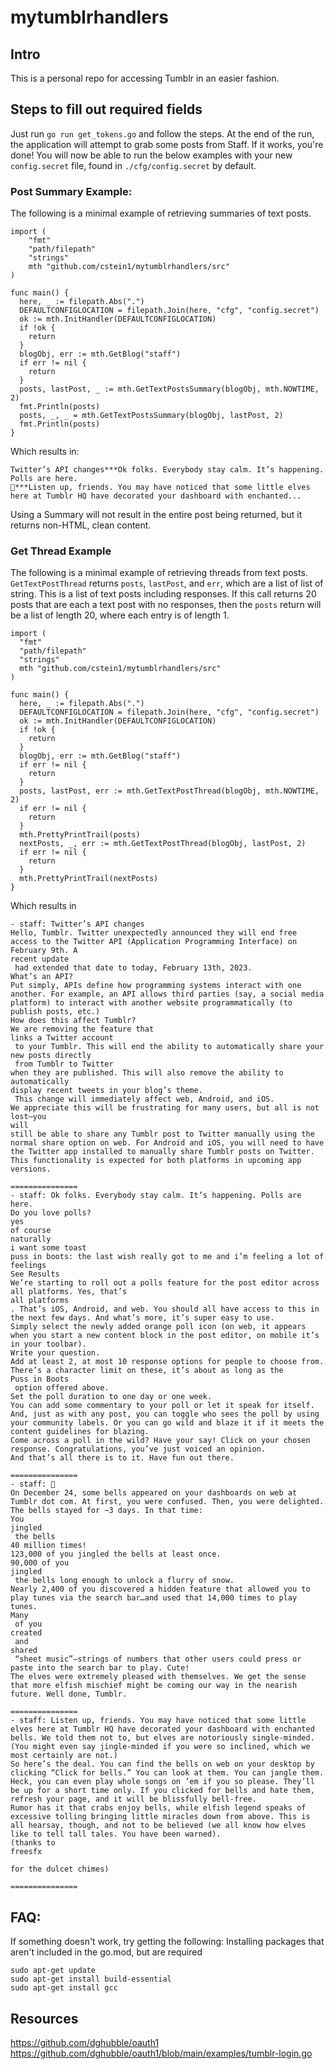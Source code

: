 # mytumblrhandlers
## Intro
This is a personal repo for accessing Tumblr in an easier fashion.

## Steps to fill out required fields
Just run `go run get_tokens.go` and follow the steps.
At the end of the run, the application will attempt to grab some posts from Staff. If it works, you're done!
You will now be able to run the below examples with your new `config.secret` file, found in `./cfg/config.secret` by default.

### Post Summary Example:
The following is a minimal example of retrieving summaries of text posts.
```
import (
	"fmt"
	"path/filepath"
	"strings"
	mth "github.com/cstein1/mytumblrhandlers/src"
)

func main() {
  here, _ := filepath.Abs(".")
  DEFAULTCONFIGLOCATION = filepath.Join(here, "cfg", "config.secret")
  ok := mth.InitHandler(DEFAULTCONFIGLOCATION)
  if !ok {
    return
  }
  blogObj, err := mth.GetBlog("staff")
  if err != nil {
    return
  }
  posts, lastPost, _ := mth.GetTextPostsSummary(blogObj, mth.NOWTIME, 2)
  fmt.Println(posts)
  posts, _, _ = mth.GetTextPostsSummary(blogObj, lastPost, 2)
  fmt.Println(posts)
}
```
Which results in:
```
Twitter’s API changes***Ok folks. Everybody stay calm. It’s happening. Polls are here.
🔔***Listen up, friends. You may have noticed that some little elves here at Tumblr HQ have decorated your dashboard with enchanted...
```
Using a Summary will not result in the entire post being returned, but it returns non-HTML, clean content.

### Get Thread Example

The following is a minimal example of retrieving threads from text posts. `GetTextPostThread` returns `posts`, `lastPost`, and `err`, which are a list of list of string. 
This is a list of text posts including responses. If this call returns 20 posts that are each a text post with no responses, then the `posts` return will be a list of length 20, where each entry is of length 1.
```
import (
  "fmt"
  "path/filepath"
  "strings"
  mth "github.com/cstein1/mytumblrhandlers/src"
)

func main() {
  here, _ := filepath.Abs(".")
  DEFAULTCONFIGLOCATION = filepath.Join(here, "cfg", "config.secret")
  ok := mth.InitHandler(DEFAULTCONFIGLOCATION)
  if !ok {
    return
  }
  blogObj, err := mth.GetBlog("staff")
  if err != nil {
    return
  }
  posts, lastPost, err := mth.GetTextPostThread(blogObj, mth.NOWTIME, 2)
  if err != nil {
    return
  }
  mth.PrettyPrintTrail(posts)
  nextPosts, _, err := mth.GetTextPostThread(blogObj, lastPost, 2)
  if err != nil {
    return
  }
  mth.PrettyPrintTrail(nextPosts)
}
```
Which results in
```
- staff: Twitter’s API changes
Hello, Tumblr. Twitter unexpectedly announced they will end free access to the Twitter API (Application Programming Interface) on February 9th. A 
recent update
 had extended that date to today, February 13th, 2023. 
What’s an API?
Put simply, APIs define how programming systems interact with one another. For example, an API allows third parties (say, a social media platform) to interact with another website programmatically (to publish posts, etc.)
How does this affect Tumblr?
We are removing the feature that 
links a Twitter account
 to your Tumblr. This will end the ability to automatically share your new posts directly
 from Tumblr to Twitter 
when they are published. This will also remove the ability to automatically 
display recent tweets in your blog’s theme.
 This change will immediately affect web, Android, and iOS.
We appreciate this will be frustrating for many users, but all is not lost—you 
will
still be able to share any Tumblr post to Twitter manually using the normal share option on web. For Android and iOS, you will need to have the Twitter app installed to manually share Tumblr posts on Twitter. This functionality is expected for both platforms in upcoming app versions.

===============
- staff: Ok folks. Everybody stay calm. It’s happening. Polls are here.
Do you love polls?
yes
of course
naturally
i want some toast
puss in boots: the last wish really got to me and i’m feeling a lot of feelings
See Results
We’re starting to roll out a polls feature for the post editor across all platforms. Yes, that’s
all platforms
. That’s iOS, Android, and web. You should all have access to this in the next few days. And what’s more, it’s super easy to use.
Simply select the newly added orange poll icon (on web, it appears when you start a new content block in the post editor, on mobile it’s in your toolbar).
Write your question.
Add at least 2, at most 10 response options for people to choose from. There’s a character limit on these, it’s about as long as the
Puss in Boots
 option offered above.
Set the poll duration to one day or one week. 
You can add some commentary to your poll or let it speak for itself. 
And, just as with any post, you can toggle who sees the poll by using your community labels. Or you can go wild and blaze it if it meets the content guidelines for blazing. 
Come across a poll in the wild? Have your say! Click on your chosen response. Congratulations, you’ve just voiced an opinion.
And that’s all there is to it. Have fun out there.

===============
- staff: 🔔
On December 24, some bells appeared on your dashboards on web at Tumblr dot com. At first, you were confused. Then, you were delighted.
The bells stayed for ~3 days. In that time:
You
jingled
 the bells
40 million times!
123,000 of you jingled the bells at least once. 
90,000 of you
jingled
 the bells long enough to unlock a flurry of snow. 
Nearly 2,400 of you discovered a hidden feature that allowed you to play tunes via the search bar…and used that 14,000 times to play tunes.
Many
 of you
created
 and
shared
 “sheet music”—strings of numbers that other users could press or paste into the search bar to play. Cute! 
The elves were extremely pleased with themselves. We get the sense that more elfish mischief might be coming our way in the nearish future. Well done, Tumblr.

===============
- staff: Listen up, friends. You may have noticed that some little elves here at Tumblr HQ have decorated your dashboard with enchanted bells. We told them not to, but elves are notoriously single-minded. (You might even say jingle-minded if you were so inclined, which we most certainly are not.)
So here’s the deal. You can find the bells on web on your desktop by clicking “Click for bells.” You can look at them. You can jangle them. Heck, you can even play whole songs on ’em if you so please. They’ll be up for a short time only. If you clicked for bells and hate them, refresh your page, and it will be blissfully bell-free.
Rumor has it that crabs enjoy bells, while elfish legend speaks of excessive tolling bringing little miracles down from above. This is all hearsay, though, and not to be believed (we all know how elves like to tell tall tales. You have been warned).
(thanks to
freesfx

for the dulcet chimes)

===============
```

## FAQ: 
If something doesn't work, try getting the following:
Installing packages that aren't included in the go.mod, but are required 
```
sudo apt-get update
sudo apt-get install build-essential
sudo apt-get install gcc
```

## Resources
https://github.com/dghubble/oauth1
https://github.com/dghubble/oauth1/blob/main/examples/tumblr-login.go
